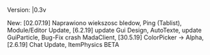 Version: |0.3v

New: [02.07.19] Naprawiono wiekszosc bledow, Ping (Tablist), Module/Editor Update, [6.2.19] update Gui Design, AutoTexte, update GuiParticle, Bug-Fix crash MadaClient, [30.5.19] ColorPicker -> Alpha, [2.6.19] Chat Update, ItemPhysics BETA
